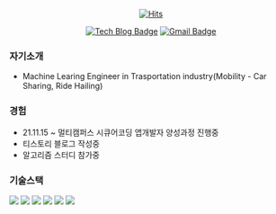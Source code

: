 <div align=center>
	
[![Hits](https://hits.seeyoufarm.com/api/count/incr/badge.svg?url=https%3A%2F%2Fgithub.com%2Freumachoi&count_bg=%2393E356&title_bg=%23555555&icon=iconify.svg&icon_color=%23E7E7E7&title=visit&edge_flat=false)](https://hits.seeyoufarm.com)

[![Tech Blog Badge](http://img.shields.io/badge/-Tech%20blog-black?style=flat-square&logo=github&link=https://zzsza.github.io/)](https://cune-studyblog.tistory.com) 
[![Gmail Badge](https://img.shields.io/badge/-Gmail-d14836?style=flat-square&logo=Gmail&logoColor=white&link=mailto:reumaco99@gmail.com)](mailto:reumaco99@gmail.com)
</div>
	
</div>



### 자기소개
- Machine Learing Engineer in Trasportation industry(Mobility - Car Sharing, Ride Hailing)


### 경험
- 21.11.15 ~ 멀티캠퍼스 시큐어코딩 앱개발자 양성과정 진행중
- 티스토리 블로그 작성중
- 알고리즘 스터디 참가중



### 기술스택

<div>
<img src="https://img.shields.io/badge/Html-EF2D5E?style=for-the-badge&logo=Html&logoColor=white">  <img src="https://img.shields.io/badge/Css-FF9E0F?style=for-the-badge&logo=Css&logoColor=white">  <img src="https://img.shields.io/badge/Java-3776AB?style=for-the-badge&logo=Java&logoColor=white">  <img src="https://img.shields.io/badge/Kotlin-7E4DD2?style=for-the-badge&logo=Kotlin&logoColor=white">  <img src="https://img.shields.io/badge/Spring-6DB33F?style=for-the-badge&logo=Spring&logoColor=white">  <img src="https://img.shields.io/badge/Spring Boot-6DB33F?style=for-the-badge&logo=Spring Boot&logoColor=white">
</div>
